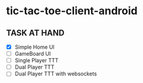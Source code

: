 # tic-tac-toe-client-android

## TASK AT HAND

- [x] Simple Home UI
- [ ] GameBoard UI
- [ ] Single Player TTT
- [ ] Dual Player TTT
- [ ] Dual Player TTT with websockets

